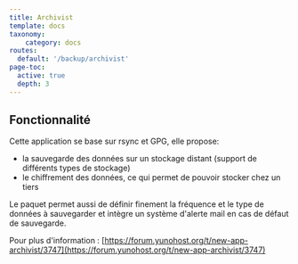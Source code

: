 ```yaml
---
title: Archivist
template: docs
taxonomy:
    category: docs
routes:
  default: '/backup/archivist'
page-toc:
  active: true
  depth: 3
---
```



## Fonctionnalité
Cette application se base sur rsync et GPG, elle propose:
* la sauvegarde des données sur un stockage distant (support de différents types de stockage)
* le chiffrement des données, ce qui permet de pouvoir stocker chez un tiers

Le paquet permet aussi de définir finement la fréquence et le type de données à sauvegarder et intègre un système d'alerte mail en cas de défaut de sauvegarde.

Pour plus d'information : [https://forum.yunohost.org/t/new-app-archivist/3747](https://forum.yunohost.org/t/new-app-archivist/3747)


